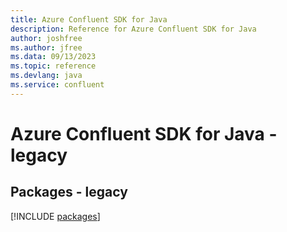 ```yaml
---
title: Azure Confluent SDK for Java
description: Reference for Azure Confluent SDK for Java
author: joshfree
ms.author: jfree
ms.data: 09/13/2023
ms.topic: reference
ms.devlang: java
ms.service: confluent
---
```

# Azure Confluent SDK for Java - legacy
## Packages - legacy
[!INCLUDE [packages](confluent-index.md)]